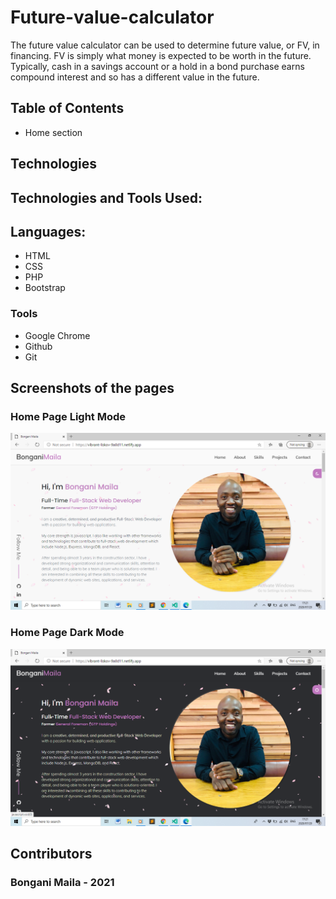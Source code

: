 # Future-value-calculator

The future value calculator can be used to determine future value, or FV, in financing. FV is simply what money is expected to be worth in the future. Typically, cash in a savings account or a hold in a bond purchase earns compound interest and so has a different value in the future.

## Table of Contents

- Home section


## Technologies

## Technologies and Tools Used:

## Languages:

- HTML
- CSS
- PHP
- Bootstrap



### Tools

- Google Chrome
- Github
- Git

## Screenshots of the pages

### Home Page Light Mode
![](https://github.com/BonganiMaila/Responsive-Developer-Profile/blob/master/assets/image/light.png)

### Home Page Dark Mode
![](https://github.com/BonganiMaila/Responsive-Developer-Profile/blob/master/assets/image/dark.png)



## Contributors

### Bongani Maila - 2021
